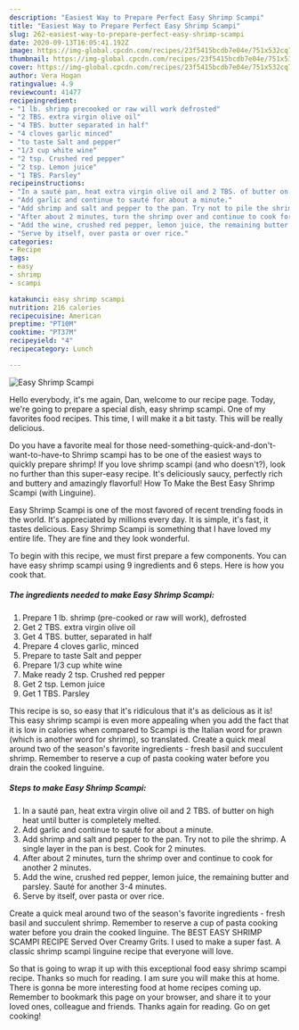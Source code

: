 ```yaml
---
description: "Easiest Way to Prepare Perfect Easy Shrimp Scampi"
title: "Easiest Way to Prepare Perfect Easy Shrimp Scampi"
slug: 262-easiest-way-to-prepare-perfect-easy-shrimp-scampi
date: 2020-09-13T16:05:41.192Z
image: https://img-global.cpcdn.com/recipes/23f5415bcdb7e04e/751x532cq70/easy-shrimp-scampi-recipe-main-photo.jpg
thumbnail: https://img-global.cpcdn.com/recipes/23f5415bcdb7e04e/751x532cq70/easy-shrimp-scampi-recipe-main-photo.jpg
cover: https://img-global.cpcdn.com/recipes/23f5415bcdb7e04e/751x532cq70/easy-shrimp-scampi-recipe-main-photo.jpg
author: Vera Hogan
ratingvalue: 4.9
reviewcount: 41477
recipeingredient:
- "1 lb. shrimp precooked or raw will work defrosted"
- "2 TBS. extra virgin olive oil"
- "4 TBS. butter separated in half"
- "4 cloves garlic minced"
- "to taste Salt and pepper"
- "1/3 cup white wine"
- "2 tsp. Crushed red pepper"
- "2 tsp. Lemon juice"
- "1 TBS. Parsley"
recipeinstructions:
- "In a sauté pan, heat extra virgin olive oil and 2 TBS. of butter on high heat until butter is completely melted."
- "Add garlic and continue to sauté for about a minute."
- "Add shrimp and salt and pepper to the pan. Try not to pile the shrimp. A single layer in the pan is best. Cook for 2 minutes."
- "After about 2 minutes, turn the shrimp over and continue to cook for another 2 minutes."
- "Add the wine, crushed red pepper, lemon juice, the remaining butter and parsley. Sauté for another 3-4 minutes."
- "Serve by itself, over pasta or over rice."
categories:
- Recipe
tags:
- easy
- shrimp
- scampi

katakunci: easy shrimp scampi 
nutrition: 216 calories
recipecuisine: American
preptime: "PT10M"
cooktime: "PT37M"
recipeyield: "4"
recipecategory: Lunch

---
```



![Easy Shrimp Scampi](https://img-global.cpcdn.com/recipes/23f5415bcdb7e04e/751x532cq70/easy-shrimp-scampi-recipe-main-photo.jpg)

Hello everybody, it's me again, Dan, welcome to our recipe page. Today, we're going to prepare a special dish, easy shrimp scampi. One of my favorites food recipes. This time, I will make it a bit tasty. This will be really delicious.

Do you have a favorite meal for those need-something-quick-and-don&#39;t-want-to-have-to Shrimp scampi has to be one of the easiest ways to quickly prepare shrimp! If you love shrimp scampi (and who doesn&#39;t?), look no further than this super-easy recipe. It&#39;s deliciously saucy, perfectly rich and buttery and amazingly flavorful! How To Make the Best Easy Shrimp Scampi (with Linguine).

Easy Shrimp Scampi is one of the most favored of recent trending foods in the world. It's appreciated by millions every day. It is simple, it's fast, it tastes delicious. Easy Shrimp Scampi is something that I have loved my entire life. They are fine and they look wonderful.


To begin with this recipe, we must first prepare a few components. You can have easy shrimp scampi using 9 ingredients and 6 steps. Here is how you cook that.

<!--inarticleads1-->

##### The ingredients needed to make Easy Shrimp Scampi:

1. Prepare 1 lb. shrimp (pre-cooked or raw will work), defrosted
1. Get 2 TBS. extra virgin olive oil
1. Get 4 TBS. butter, separated in half
1. Prepare 4 cloves garlic, minced
1. Prepare to taste Salt and pepper
1. Prepare 1/3 cup white wine
1. Make ready 2 tsp. Crushed red pepper
1. Get 2 tsp. Lemon juice
1. Get 1 TBS. Parsley


This recipe is so, so easy that it&#39;s ridiculous that it&#39;s as delicious as it is! This easy shrimp scampi is even more appealing when you add the fact that it is low in calories when compared to Scampi is the Italian word for prawn (which is another word for shrimp), so translated. Create a quick meal around two of the season&#39;s favorite ingredients - fresh basil and succulent shrimp. Remember to reserve a cup of pasta cooking water before you drain the cooked linguine. 

<!--inarticleads2-->

##### Steps to make Easy Shrimp Scampi:

1. In a sauté pan, heat extra virgin olive oil and 2 TBS. of butter on high heat until butter is completely melted.
1. Add garlic and continue to sauté for about a minute.
1. Add shrimp and salt and pepper to the pan. Try not to pile the shrimp. A single layer in the pan is best. Cook for 2 minutes.
1. After about 2 minutes, turn the shrimp over and continue to cook for another 2 minutes.
1. Add the wine, crushed red pepper, lemon juice, the remaining butter and parsley. Sauté for another 3-4 minutes.
1. Serve by itself, over pasta or over rice.


Create a quick meal around two of the season&#39;s favorite ingredients - fresh basil and succulent shrimp. Remember to reserve a cup of pasta cooking water before you drain the cooked linguine. The BEST EASY SHRIMP SCAMPI RECIPE Served Over Creamy Grits. I used to make a super fast. A classic shrimp scampi linguine recipe that everyone will love. 

So that is going to wrap it up with this exceptional food easy shrimp scampi recipe. Thanks so much for reading. I am sure you will make this at home. There is gonna be more interesting food at home recipes coming up. Remember to bookmark this page on your browser, and share it to your loved ones, colleague and friends. Thanks again for reading. Go on get cooking!

